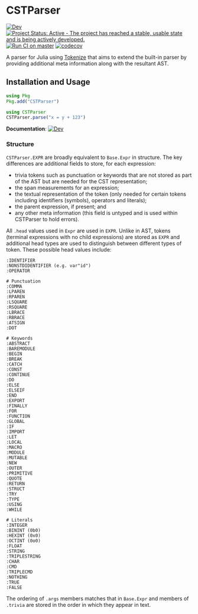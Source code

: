 # CSTParser

[![Dev](https://img.shields.io/badge/docs-dev-blue.svg)](https://www.julia-vscode.org/CSTParser.jl/dev)
[![Project Status: Active - The project has reached a stable, usable state and is being actively developed.](http://www.repostatus.org/badges/latest/active.svg)](http://www.repostatus.org/#active)
[![Run CI on master](https://github.com/julia-vscode/CSTParser.jl/actions/workflows/jlpkgbutler-ci-master-workflow.yml/badge.svg)](https://github.com/julia-vscode/CSTParser.jl/actions/workflows/jlpkgbutler-ci-master-workflow.yml)
[![codecov](https://codecov.io/gh/julia-vscode/CSTParser.jl/branch/master/graph/badge.svg)](https://codecov.io/gh/julia-vscode/CSTParser.jl)

A parser for Julia using [Tokenize](https://github.com/JuliaLang/Tokenize.jl/) that aims to extend the built-in parser by providing additional meta information along with the resultant AST.

## Installation and Usage
```julia
using Pkg
Pkg.add("CSTParser")
```
```julia
using CSTParser
CSTParser.parse("x = y + 123")
```
**Documentation**: [![Dev](https://img.shields.io/badge/docs-dev-blue.svg)](https://www.julia-vscode.org/CSTParser.jl/dev)


### Structure
`CSTParser.EXPR` are broadly equivalent to `Base.Expr` in structure. The key differences are additional fields to store, for each expression:
* trivia tokens such as punctuation or keywords that are not stored as part of the AST but are needed for the CST representation;
* the span measurements for an expression;
* the textual representation of the token (only needed for certain tokens including identifiers (symbols), operators and literals);
* the parent expression, if present; and
* any other meta information (this field is untyped and is used within CSTParser to hold errors).

All `.head` values used in `Expr` are used in `EXPR`. Unlike in AST, tokens (terminal expressions with no child expressions) are stored as `EXPR` and additional head types are used to distinguish between different types of token. These possible head values include:

```
:IDENTIFIER
:NONSTDIDENTIFIER (e.g. var"id")
:OPERATOR

# Punctuation
:COMMA
:LPAREN
:RPAREN
:LSQUARE
:RSQUARE
:LBRACE
:RBRACE
:ATSIGN
:DOT

# Keywords
:ABSTRACT
:BAREMODULE
:BEGIN
:BREAK
:CATCH
:CONST
:CONTINUE
:DO
:ELSE
:ELSEIF
:END
:EXPORT
:FINALLY
:FOR
:FUNCTION
:GLOBAL
:IF
:IMPORT
:LET
:LOCAL
:MACRO
:MODULE
:MUTABLE
:NEW
:OUTER
:PRIMITIVE
:QUOTE
:RETURN
:STRUCT
:TRY
:TYPE
:USING
:WHILE

# Literals
:INTEGER
:BININT (0b0)
:HEXINT (0x0)
:OCTINT (0o0)
:FLOAT
:STRING
:TRIPLESTRING
:CHAR
:CMD
:TRIPLECMD
:NOTHING 
:TRUE
:FALSE
```

The ordering of `.args` members matches that in `Base.Expr` and members of `.trivia` are stored in the order in which they appear in text. 

